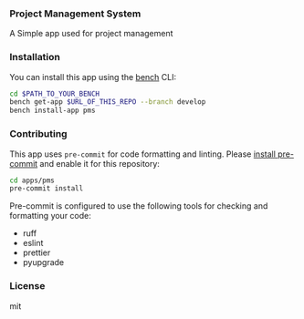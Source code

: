 ### Project Management System

A Simple app used for project management

### Installation

You can install this app using the [bench](https://github.com/frappe/bench) CLI:

```bash
cd $PATH_TO_YOUR_BENCH
bench get-app $URL_OF_THIS_REPO --branch develop
bench install-app pms
```

### Contributing

This app uses `pre-commit` for code formatting and linting. Please [install pre-commit](https://pre-commit.com/#installation) and enable it for this repository:

```bash
cd apps/pms
pre-commit install
```

Pre-commit is configured to use the following tools for checking and formatting your code:

- ruff
- eslint
- prettier
- pyupgrade

### License

mit
